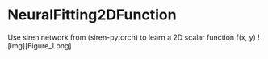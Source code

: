 # NeuralFitting2DFunction
Use siren network from (siren-pytorch) to learn a 2D scalar function f(x, y)
![img][Figure_1.png]

